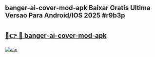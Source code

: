 ## banger-ai-cover-mod-apk Baixar Gratis Ultima Versao Para Android/IOS 2025 #r9b3p

# <h2><a href="https://ainizakaria.my?title=banger-ai-cover-mod-apk&ref=20M">🔗👉 🔴 banger-ai-cover-mod-apk</a></h2>

[![acn](https://github.com/user-attachments/assets/0f9c940e-d8b0-45ae-aac7-cd30a18b3e1c)](https://ainizakaria.my?title=banger-ai-cover-mod-apk&ref=20M)

